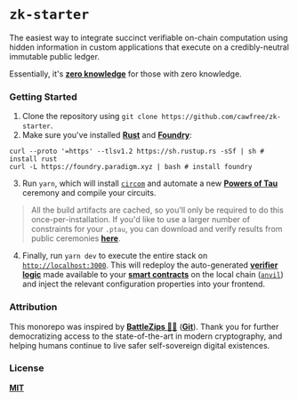 # `zk-starter`

The easiest way to integrate succinct verifiable on-chain computation using hidden information in custom applications that execute on a credibly-neutral immutable public ledger.

Essentially, it's [__zero knowledge__](https://en.wikipedia.org/wiki/Zero-knowledge_proof) for those with zero knowledge.

### Getting Started

1. Clone the repository using `git clone https://github.com/cawfree/zk-starter`.
2. Make sure you've installed [__Rust__](https://www.rust-lang.org/) and [__Foundry__](https://github.com/foundry-rs/foundry):

```shell
curl --proto '=https' --tlsv1.2 https://sh.rustup.rs -sSf | sh # install rust
curl -L https://foundry.paradigm.xyz | bash # install foundry
```
3. Run `yarn`, which will install [`circom`](https://docs.circom.io/) and automate a new [__Powers of Tau__](https://zkproof.org/2021/06/30/setup-ceremonies/#:~:text=The%20first%20phase%20referred%20to,NP%2Drelation%2Dspecific%20CRS.) ceremony and compile your circuits.
 
> All the build artifacts are cached, so you'll only be required to do this once-per-installation. If you'd like to use a larger number of constraints for your `.ptau`, you can download and verify results from public ceremonies [__here__](https://www.dropbox.com/sh/mn47gnepqu88mzl/AACaJkBU7mmCq8uU8ml0-0fma?dl=0).

4. Finally, run `yarn dev` to execute the entire stack on [`http://localhost:3000`](http://localhost:3000). This will redeploy the auto-generated [__verifier logic__](https://docs.circom.io/getting-started/proving-circuits/) made available to your [__smart contracts__](https://ethereum.org/en/developers/docs/smart-contracts/) on the local chain ([`anvil`](https://github.com/foundry-rs/foundry)) and inject the relevant configuration properties into your frontend.

### Attribution

This monorepo was inspired by [__BattleZips 🏴‍☠️__](https://twitter.com/Battlezips) ([__Git__](https://github.com/BattleZips/BattleZips)). Thank you for further democratizing access to the state-of-the-art in modern cryptography, and helping humans continue to live safer self-sovereign digital existences.

### License
[__MIT__](./LICENSE)
